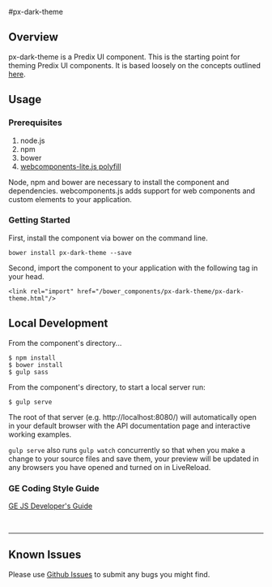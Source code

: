 #px-dark-theme

## Overview

px-dark-theme is a Predix UI component. This is the starting point for theming Predix UI  components. It is based loosely on the concepts outlined [here](https://www.polymer-project.org/1.0/docs/devguide/styling.html#xscope-styling).


## Usage

### Prerequisites
1. node.js
2. npm
3. bower
4. [webcomponents-lite.js polyfill](https://github.com/webcomponents/webcomponentsjs)

Node, npm and bower are necessary to install the component and dependencies. webcomponents.js adds support for web components and custom elements to your application.

### Getting Started

First, install the component via bower on the command line.

```
bower install px-dark-theme --save
```

Second, import the component to your application with the following tag in your head.

```
<link rel="import" href="/bower_components/px-dark-theme/px-dark-theme.html"/>
```


## Local Development

From the component's directory...

```
$ npm install
$ bower install
$ gulp sass
```

From the component's directory, to start a local server run:

```
$ gulp serve
```

The root of that server (e.g. http://localhost:8080/) will automatically open in your default browser with the API documentation page and interactive working examples.

`gulp serve` also runs `gulp watch` concurrently so that when you make a change to your source files and save them, your preview will be updated in any browsers you have opened and turned on in LiveReload.

### GE Coding Style Guide
[GE JS Developer's Guide](https://github.com/GeneralElectric/javascript)

<br />
<hr />

## Known Issues

Please use [Github Issues](https://github.com/PredixDev/px-dark-theme/issues) to submit any bugs you might find.
